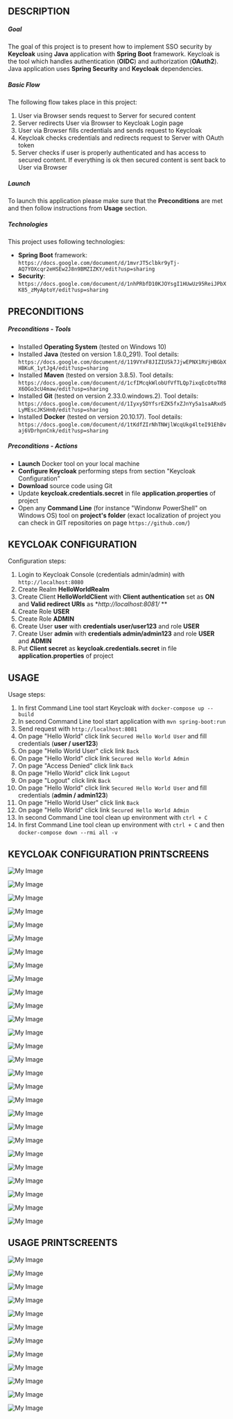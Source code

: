 DESCRIPTION
-----------

##### Goal
The goal of this project is to present how to implement SSO security by **Keycloak** using **Java** application with **Spring Boot** framework. Keycloak is the tool which handles authentication (**OIDC**) and authorization (**OAuth2**). Java application uses **Spring Security** and **Keycloak** dependencies.

##### Basic Flow
The following flow takes place in this project:
1. User via Browser sends request to Server for secured content
1. Server redirects User via Browser to Keycloak Login page
1. User via Browser fills credentials and sends request to Keycloak
1. Keycloak checks credentials and redirects request to Server with OAuth token 
1. Server checks if user is properly authenticated and has access to secured content. If everything is ok then secured content is sent back to User via Browser

##### Launch
To launch this application please make sure that the **Preconditions** are met and then follow instructions from **Usage** section.

##### Technologies
This project uses following technologies:
* **Spring Boot** framework: `https://docs.google.com/document/d/1mvrJT5clbkr9yTj-AQ7YOXcqr2eHSEw2J8n9BMZIZKY/edit?usp=sharing`
* **Security**: `https://docs.google.com/document/d/1nhPRbfD10KJOYsgI1HUwUz95ReiJPbXK85_zMyAptoY/edit?usp=sharing`


PRECONDITIONS
-------------

##### Preconditions - Tools
* Installed **Operating System** (tested on Windows 10)
* Installed **Java** (tested on version 1.8.0_291). Tool details: `https://docs.google.com/document/d/119VYxF8JIZIUSk7JjwEPNX1RVjHBGbXHBKuK_1ytJg4/edit?usp=sharing`
* Installed **Maven** (tested on version 3.8.5). Tool details: `https://docs.google.com/document/d/1cfIMcqkWlobUfVfTLQp7ixqEcOtoTR8X6OGo3cU4maw/edit?usp=sharing`
* Installed **Git** (tested on version 2.33.0.windows.2). Tool details: `https://docs.google.com/document/d/1Iyxy5DYfsrEZK5fxZJnYy5a1saARxd5LyMEscJKSHn0/edit?usp=sharing`
* Installed **Docker** (tested on version 20.10.17). Tool details: `https://docs.google.com/document/d/1tKdfZIrNhTNWjlWcqUkg4lteI91EhBvaj6VDrhpnCnk/edit?usp=sharing`

##### Preconditions - Actions
* **Launch** Docker tool on your local machine
* **Configure Keycloak** performing steps from section "Keycloak Configuration"
* **Download** source code using Git
* Update **keycloak.credentials.secret** in file **application.properties** of project 
* Open any **Command Line** (for instance "Windonw PowerShell" on Windows OS) tool on **project's folder** (exact localization of project you can check in GIT repositories on page `https://github.com/`)


KEYCLOAK CONFIGURATION
----------------------

Configuration steps:
1. Login to Keycloak Console (credentials admin/admin) with `http://localhost:8080`
1. Create Realm **HelloWorldRealm**
1. Create Client **HelloWorldClient** with **Client authentication** set as **ON** and **Valid redirect URIs** as **http://localhost:8081/* **
1. Create Role **USER**
1. Create Role **ADMIN**
1. Create User **user** with **credentials user/user123** and role **USER**
1. Create User **admin** with **credentials admin/admin123** and role **USER** and **ADMIN**
1. Put **Client secret** as **keycloak.credentials.secret** in file **application.properties** of project 

USAGE
-----

Usage steps:
1. In first Command Line tool start Keycloak with `docker-compose up --build`
1. In second Command Line tool start application with `mvn spring-boot:run`
1. Send request with `http://localhost:8081`
1. On page "Hello World" click link `Secured Hello World User` and fill credentials (**user / user123**)
1. On page "Hello World User" click link `Back`
1. On page "Hello World" click link `Secured Hello World Admin`
1. On page "Access Denied" click link `Back`
1. On page "Hello World" click link `Logout`
1. On page "Logout" click link `Back`
1. On page "Hello World" click link `Secured Hello World User` and fill credentials (**admin / admin123**)
1. On page "Hello World User" click link `Back`
1. On page "Hello World" click link `Secured Hello World Admin`
1. In second Command Line tool clean up environment with `ctrl + C`
1. In first Command Line tool clean up environment with `ctrl + C` and then `docker-compose down --rmi all -v`


KEYCLOAK CONFIGURATION PRINTSCREENS
-----------------------------------


![My Image](images/keycloak-1.png)

![My Image](images/keycloak-2.png)

![My Image](images/keycloak-3.png)

![My Image](images/keycloak-4.png)

![My Image](images/keycloak-5.png)

![My Image](images/keycloak-6.png)

![My Image](images/keycloak-7.png)

![My Image](images/keycloak-8.png)

![My Image](images/keycloak-9.png)

![My Image](images/keycloak-10.png)

![My Image](images/keycloak-11.png)

![My Image](images/keycloak-12.png)

![My Image](images/keycloak-13.png)

![My Image](images/keycloak-14.png)

![My Image](images/keycloak-15.png)

![My Image](images/keycloak-16.png)

![My Image](images/keycloak-17.png)

![My Image](images/keycloak-18.png)

![My Image](images/keycloak-19.png)

![My Image](images/keycloak-20.png)

![My Image](images/keycloak-21.png)

![My Image](images/keycloak-22.png)

![My Image](images/keycloak-23.png)

![My Image](images/keycloak-24.png)

![My Image](images/keycloak-25.png)

![My Image](images/keycloak-26.png)

![My Image](images/keycloak-27.png)


USAGE PRINTSCREENTS
-------------------


![My Image](image-1.png)

![My Image](image-2.png)

![My Image](image-3.png)

![My Image](image-4.png)

![My Image](image-5.png)

![My Image](image-6.png)

![My Image](image-7.png)

![My Image](image-8.png)

![My Image](image-9.png)

![My Image](image-10.png)

![My Image](image-11.png)

![My Image](image-12.png)